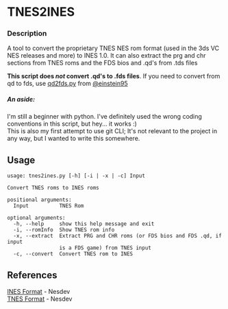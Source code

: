 # TNES2INES
### Description
A tool to convert the proprietary TNES NES rom format (used in the 3ds VC NES releases and more) to INES 1.0. It can also extract the prg and chr sections from TNES roms and the FDS bios and .qd's from .tds files

**This script does _not_ convert .qd's to .fds files**. If you need to convert from qd to fds, use [qd2fds.py](https://gist.github.com/einstein95/6545066905680466cdf200c4cc8ca4f0) from [@einstein95](https://github.com/einstein95)

##### An aside:
I'm still a beginner with python. I've definitely used the wrong coding conventions in this script, but hey... it works :)<br />
This is also my first attempt to use git CLI; It's not relevant to the project in any way, but I wanted to write this somewhere. 

## Usage
```
usage: tnes2ines.py [-h] [-i | -x | -c] Input

Convert TNES roms to INES roms

positional arguments:
  Input          TNES Rom

optional arguments:
  -h, --help     show this help message and exit
  -i, --romInfo  Show TNES rom info
  -x, --extract  Extract PRG and CHR roms (or FDS bios and FDS .qd, if input
                 is a FDS game) from TNES input
  -c, --convert  Convert TNES rom to INES
```
## References
[INES Format](https://wiki.nesdev.com/w/index.php/INES) - Nesdev<br />
[TNES Format](https://wiki.nesdev.com/w/index.php/TNES) - Nesdev
